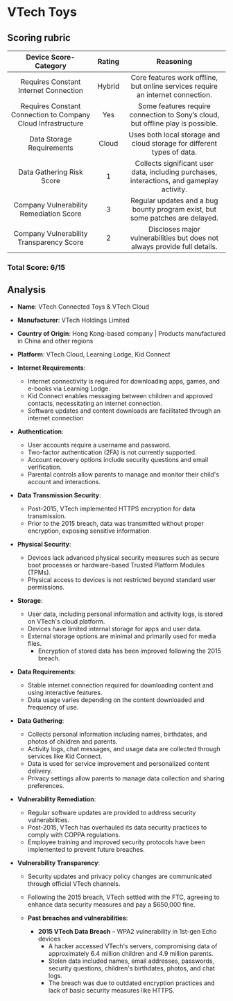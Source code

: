 # VTech Toys

## Scoring rubric
| Device Score-Category |  Rating | Reasoning | 
| :---: | :---: | :---: | 
| Requires Constant Internet Connection | Hybrid | Core features work offline, but online services require an internet connection. |
| Requires Constant Connection to Company Cloud Infrastructure | Yes | Some features require connection to Sony’s cloud, but offline play is possible. |
| Data Storage Requirements | Cloud | Uses both local storage and cloud storage for different types of data. |
| Data Gathering Risk Score | 1 | Collects significant user data, including purchases, interactions, and gameplay activity. |
| Company Vulnerability Remediation Score | 3 | Regular updates and a bug bounty program exist, but some patches are delayed. |
| Company Vulnerability Transparency Score | 2 | Discloses major vulnerabilities but does not always provide full details. | 

### Total Score: 6/15

## Analysis  
- **Name**: VTech Connected Toys & VTech Cloud
- **Manufacturer**: VTech Holdings Limited
- **Country of Origin**: Hong Kong-based company | Products manufactured in China and other regions
- **Platform**: VTech Cloud, Learning Lodge, Kid Connect​

- **Internet Requirements**:  
    - Internet connectivity is required for downloading apps, games, and e-books via Learning Lodge.
    - Kid Connect enables messaging between children and approved contacts, necessitating an internet connection.
    - Software updates and content downloads are facilitated through an internet connection

- **Authentication**:  
    - User accounts require a username and password.
    - Two-factor authentication (2FA) is not currently supported.
    - Account recovery options include security questions and email verification.
    - Parental controls allow parents to manage and monitor their child's account and interactions.

- **Data Transmission Security**:  
    - Post-2015, VTech implemented HTTPS encryption for data transmission.
    - Prior to the 2015 breach, data was transmitted without proper encryption, exposing sensitive information.​

- **Physical Security**:  
    - Devices lack advanced physical security measures such as secure boot processes or hardware-based Trusted Platform Modules (TPMs).
    - Physical access to devices is not restricted beyond standard user permissions.

- **Storage**:  
    - User data, including personal information and activity logs, is stored on VTech's cloud platform.
    - Devices have limited internal storage for apps and user data.
    - External storage options are minimal and primarily used for media files.
      - Encryption of stored data has been improved following the 2015 breach.

- **Data Requirements**:  
    - Stable internet connection required for downloading content and using interactive features.
    - Data usage varies depending on the content downloaded and frequency of use.

- **Data Gathering**:  
    - Collects personal information including names, birthdates, and photos of children and parents.
    - Activity logs, chat messages, and usage data are collected through services like Kid Connect.
    - Data is used for service improvement and personalized content delivery.
    - Privacy settings allow parents to manage data collection and sharing preferences.

- **Vulnerability Remediation**:  
    - Regular software updates are provided to address security vulnerabilities.
    - Post-2015, VTech has overhauled its data security practices to comply with COPPA regulations.
    - Employee training and improved security protocols have been implemented to prevent future breaches.
      
- **Vulnerability Transparency**:  
    - Security updates and privacy policy changes are communicated through official VTech channels.
    - Following the 2015 breach, VTech settled with the FTC, agreeing to enhance data security measures and pay a $650,000 fine.
 
    - **Past breaches and vulnerabilities**:  
        - **2015 VTech Data Breach** –  WPA2 vulnerability in 1st-gen Echo devices
          - A hacker accessed VTech's servers, compromising data of approximately 6.4 million children and 4.9 million parents.
          - Stolen data included names, email addresses, passwords, security questions, children's birthdates, photos, and chat logs.
          - The breach was due to outdated encryption practices and lack of basic security measures like HTTPS.
        
